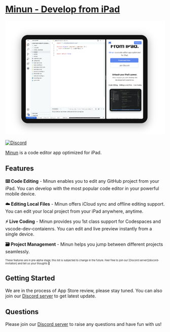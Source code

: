 <div>

<h1 style="">
<a href="https://minun.dev">
Minun - Develop from iPad
</a>
</h1>

</div>


<div>
<img src="https://raw.githubusercontent.com/surreyhq/community/main/assets/screenshot-live-coding-2.png">
</div>


[![Discord](https://img.shields.io/discord/953913554925412372)](https://discord.gg/VcvSQBSdQm)

[Minun][minun-dev] is a code editor app optimized for iPad.

## Features

**⌨️ Code Editing** - Minun enables you to edit any GitHub project from your iPad. You can develop with the most popular code editor in your powerful mobile device.

**☁️ Editing Local Files** - Minun offers iCloud sync and offline editing support. You can edit your local project from your iPad anywhere, anytime.

**⚡️ Live Coding** - Minun provides you 1st class support for Codespaces and vscode-dev-contaienrs. You can edit and live preview instantly from a single device.

**🗃 Project Management** - Minun helps you jump between different projects seamlessly.

<p style="font-size: 8px;">These features are in pre-alpha stage; this list is subjected to change in the future. Feel free to join our [Discord server][discord-invitation] and tell us your thoughts 🙌</p>


## Getting Started

We are in the process of App Store review, please stay tuned. You can also join our [Discord server][discord-invitation] to get latest update.

## Questions

Please join our [Discord server][discord-invitation] to raise any questions and have fun with us!

[minun-dev]: https://minun.dev
[discord-invitation]: https://discord.gg/VcvSQBSdQm